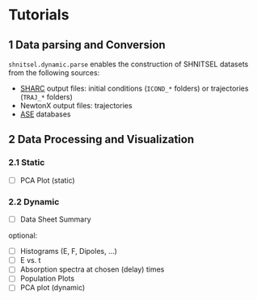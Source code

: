 # Tutorials

## 1 Data parsing and Conversion

`shnitsel.dynamic.parse` enables the construction of SHNITSEL datasets from the following sources:

- [SHARC](https://sharc-md.org/) output files: initial conditions (`ICOND_*` folders) or trajectories (`TRAJ_*` folders)
- NewtonX output files: trajectories 
- [ASE](https://wiki.fysik.dtu.dk/ase/ase/db/db.html) databases

## 2 Data Processing and Visualization

### 2.1 Static

- [ ] PCA Plot (static)

### 2.2 Dynamic 

- [ ] Data Sheet Summary

optional:
- [ ] Histograms (E, F, Dipoles, ...)
- [ ] E vs. t
- [ ] Absorption spectra at chosen (delay) times
- [ ] Population Plots
- [ ] PCA plot (dynamic)
